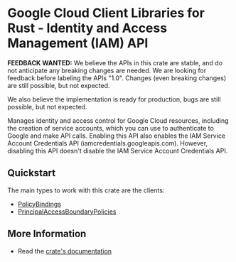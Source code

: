 # Google Cloud Client Libraries for Rust - Identity and Access Management (IAM) API

<!-- Code generated by sidekick. DO NOT EDIT. -->

**FEEDBACK WANTED:** We believe the APIs in this crate are stable, and
do not anticipate any breaking changes are needed. We are looking for
feedback before labeling the APIs "1.0". Changes (even breaking changes)
are still possible, but not expected.

We also believe the implementation is ready for production, bugs are
still possible, but not expected.

Manages identity and access control for Google Cloud resources, including
the creation of service accounts, which you can use to authenticate to
Google and make API calls. Enabling this API also enables the IAM Service
Account Credentials API (iamcredentials.googleapis.com). However,
disabling this API doesn't disable the IAM Service Account Credentials
API.

## Quickstart

The main types to work with this crate are the clients:

- [PolicyBindings]
- [PrincipalAccessBoundaryPolicies]

## More Information

- Read the [crate's documentation](https://docs.rs/google-cloud-iam-v3/latest/google-cloud-iam-v3)

[PolicyBindings]: https://docs.rs/google-cloud-iam-v3/latest/google_cloud_iam_v3/client/struct.PolicyBindings.html
[PrincipalAccessBoundaryPolicies]: https://docs.rs/google-cloud-iam-v3/latest/google_cloud_iam_v3/client/struct.PrincipalAccessBoundaryPolicies.html
